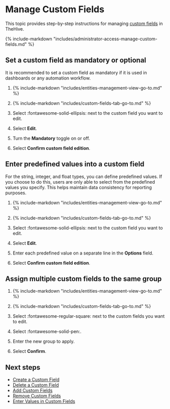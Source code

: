 # Manage Custom Fields

This topic provides step-by-step instructions for managing [custom fields](../custom-fields/about-custom-fields.md) in TheHive.

{% include-markdown "includes/administrator-access-manage-custom-fields.md" %}

## Set a custom field as mandatory or optional

It is recommended to set a custom field as mandatory if it is used in dashboards or any automation workflow.

1. {% include-markdown "includes/entities-management-view-go-to.md" %}

2. {% include-markdown "includes/custom-fields-tab-go-to.md" %}

3. Select :fontawesome-solid-ellipsis: next to the custom field you want to edit.

4. Select **Edit**.

5. Turn the **Mandatory** toggle on or off.

6. Select **Confirm custom field edition**.

## Enter predefined values into a custom field

For the string, integer, and float types, you can define predefined values. If you choose to do this, users are only able to select from the predefined values you specify. This helps maintain data consistency for reporting purposes.

1. {% include-markdown "includes/entities-management-view-go-to.md" %}

2. {% include-markdown "includes/custom-fields-tab-go-to.md" %}

3. Select :fontawesome-solid-ellipsis: next to the custom field you want to edit.

4. Select **Edit**.

5. Enter each predefined value on a separate line in the **Options** field.

6. Select **Confirm custom field edition**.

## Assign multiple custom fields to the same group

1. {% include-markdown "includes/entities-management-view-go-to.md" %}

2. {% include-markdown "includes/custom-fields-tab-go-to.md" %}

3. Select :fontawesome-regular-square: next to the custom fields you want to edit.

4. Select :fontawesome-solid-pen:.

5. Enter the new group to apply.

6. Select **Confirm**.

<h2>Next steps</h2>

* [Create a Custom Field](create-a-custom-field.md)
* [Delete a Custom Field](delete-a-custom-field.md)
* [Add Custom Fields](../../user-guides/analyst-corner/cases/custom-fields/add-custom-fields.md)
* [Remove Custom Fields](../../user-guides/analyst-corner/cases/custom-fields/remove-custom-fields.md)
* [Enter Values in Custom Fields](../../user-guides/analyst-corner/cases/custom-fields/enter-values-in-custom-fields.md)
